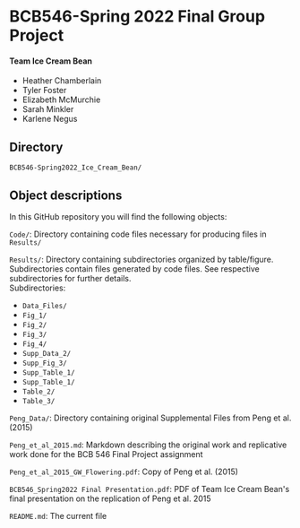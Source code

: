 
# BCB546-Spring 2022 Final Group Project
 #### Team Ice Cream Bean

 - Heather Chamberlain
 - Tyler Foster
 - Elizabeth McMurchie
 - Sarah Minkler
 - Karlene Negus

## Directory
`BCB546-Spring2022_Ice_Cream_Bean/`

## Object descriptions
In this GitHub repository you will find the following objects:  

`Code/`: Directory containing code files necessary for producing files in `Results/`

`Results/`: Directory containing subdirectories organized by table/figure. Subdirectories contain files generated by code files. See respective subdirectories for further details.  
Subdirectories:
  - `Data_Files/`
  - `Fig_1/`
  - `Fig_2/`
  - `Fig_3/`
  - `Fig_4/`
  - `Supp_Data_2/`
  - `Supp_Fig_3/`
  - `Supp_Table_1/`
  - `Supp_Table_1/`
  - `Table_2/`
  - `Table_3/`

`Peng_Data/`: Directory containing original Supplemental Files from Peng et al. (2015)  

`Peng_et_al_2015.md`: Markdown describing the original work and replicative work done for the BCB 546 Final Project assignment

`Peng_et_al_2015_GW_Flowering.pdf`: Copy of Peng et al. (2015)

`BCB546_Spring2022 Final Presentation.pdf`: PDF of Team Ice Cream Bean's final presentation on the replication of Peng et al. 2015

`README.md`: The current file
